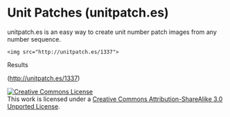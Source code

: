 Unit Patches (unitpatch.es)
===========================

unitpatch.es is an easy way to create unit number patch images from any number sequence. 

    <img src="http://unitpatch.es/1337">

Results

(http://unitpatch.es/1337)


<a rel="license" href="http://creativecommons.org/licenses/by-sa/3.0/deed.en_US"><img alt="Creative Commons License" style="border-width:0" src="http://i.creativecommons.org/l/by-sa/3.0/88x31.png" /></a><br />This work is licensed under a <a rel="license" href="http://creativecommons.org/licenses/by-sa/3.0/deed.en_US">Creative Commons Attribution-ShareAlike 3.0 Unported License</a>.